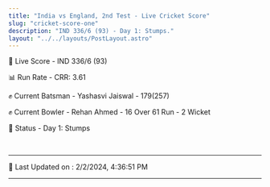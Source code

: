 ```yaml
---
title: "India vs England, 2nd Test - Live Cricket Score"
slug: "cricket-score-one"
description: "IND 336/6 (93) - Day 1: Stumps."
layout: "../../layouts/PostLayout.astro"
---
```


🔴 Live Score - IND 336/6 (93)  

📊 Run Rate - CRR: 3.61  

✊ Current Batsman - Yashasvi Jaiswal - 179(257)  

✊ Current Bowler - Rehan Ahmed - 16 Over 61 Run - 2 Wicket  

📑 Status - Day 1: Stumps

<br />

***

📝 Last Updated on : 2/2/2024, 4:36:51 PM

***

